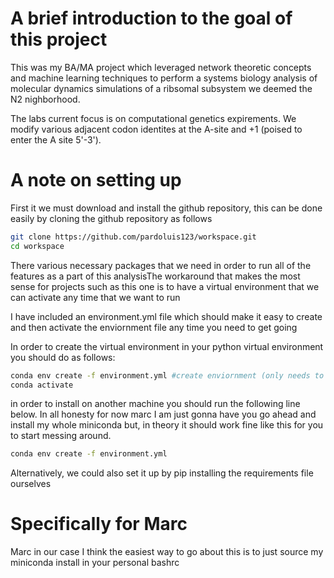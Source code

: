 # A brief introduction to the goal of this project
This was my BA/MA project which leveraged network theoretic concepts and machine learning techniques to perform a systems biology analysis of molecular dynamics simulations of a ribsomal subsystem we deemed the N2 nighborhood.

The labs current focus is on computational genetics expirements.
We modify various adjacent codon identites at the A-site and +1 (poised to enter the A site 5'-3').

# A note on setting up

First it we must download and install the github repository, this can be done easily by cloning the github repository as follows

```bash
git clone https://github.com/pardoluis123/workspace.git
cd workspace
```

There various necessary packages that we need in order to run all of the features as a part of this analysisThe workaround that makes the most sense for projects such as this one is to have a virtual environment that we can activate any time that we want to run  

I have included an environment.yml file which should make it easy to create and then activate the enviornment file any time you need to get going 

In order to create the virtual environment in your python virtual environment you should do as follows:

```bash
conda env create -f environment.yml #create enviornment (only needs to be done once)
conda activate

```

in order to install on another machine you should run the following line below. In all honesty for now marc I am just gonna have you go ahead and install my whole miniconda but, in theory it should work fine like this for you to start messing around. 

```bash
conda env create -f environment.yml
```

Alternatively, we could also set it up by pip installing the requirements file ourselves

# Specifically for Marc

Marc in our case I think the easiest way to go about this is to just source my miniconda install in your personal bashrc 


